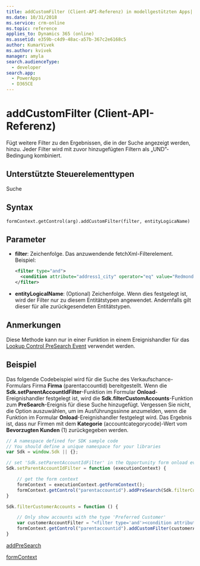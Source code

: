 ```yaml
---
title: addCustomFilter (Client-API-Referenz) in modellgestützten Apps| MicrosoftDocs
ms.date: 10/31/2018
ms.service: crm-online
ms.topic: reference
applies_to: Dynamics 365 (online)
ms.assetid: e359b-c4d9-48ac-a57b-367c2e6168c5
author: KumarVivek
ms.author: kvivek
manager: amyla
search.audienceType:
  - developer
search.app:
  - PowerApps
  - D365CE
---
```

# <a name="addcustomfilter-client-api-reference"></a>addCustomFilter (Client-API-Referenz)



Fügt weitere Filter zu den Ergebnissen, die in der Suche angezeigt werden, hinzu. Jeder Filter wird mit zuvor hinzugefügten Filtern als „UND”-Bedingung kombiniert.

## <a name="control-types-supported"></a>Unterstützte Steuerelementtypen

Suche

## <a name="syntax"></a>Syntax

`formContext.getControl(arg).addCustomFilter(filter, entityLogicaName)`

## <a name="parameters"></a>Parameter

- **filter**: Zeichenfolge. Das anzuwendende fetchXml-Filterelement. Beispiel:

    ```xml
    <filter type="and">
      <condition attribute="address1_city" operator="eq" value="Redmond" />
    </filter>
    ```

- **entityLogicalName**: (Optional) Zeichenfolge. Wenn dies festgelegt ist, wird der Filter nur zu diesem Entitätstypen angewendet. Andernfalls gilt dieser für alle zurückgesendeten Entitätstypen.

## <a name="remarks"></a>Anmerkungen

Diese Methode kann nur in einer Funktion in einem Ereignishandler für das [Lookup Control PreSearch Event](../events/presearch.md) verwendet werden.

## <a name="example"></a>Beispiel

Das folgende Codebeispiel wird für die Suche des Verkaufschance-Formulars Firma **Firma** (parentaccountid) bereitgestellt. Wenn die **Sdk.setParentAccountIdFilter**-Funktion im Formular **Onload**-Ereignishandler festgelegt ist, wird die **Sdk.filterCustomAccounts**-Funktion zum **PreSearch**-Ereignis für diese Suche hinzugefügt. Vergessen Sie nicht, die Option auszuwählen, um im Ausführungssinne anzumelden, wenn die Funktion im Formular **Onload**-Ereignishandler festgelegt wird. Das Ergebnis ist, dass nur Firmen mit dem **Kategorie** (accountcategorycode)-Wert vom **Bevorzugten Kunden** (1) zurückgegeben werden.

```JavaScript
// A namespace defined for SDK sample code
// You should define a unique namespace for your libraries
var Sdk = window.Sdk || {};

// set 'Sdk.setParentAccountIdFilter' in the Opportunity form onload event handler
Sdk.setParentAccountIdFilter = function (executionContext) {

    // get the form context
    formContext = executionContext.getFormContext();
    formContext.getControl("parentaccountid").addPreSearch(Sdk.filterCustomerAccounts);
}

Sdk.filterCustomerAccounts = function () {

    // Only show accounts with the type 'Preferred Customer'
    var customerAccountFilter = "<filter type='and'><condition attribute='accountcategorycode' operator='eq' value='1'/></filter>";
    formContext.getControl("parentaccountid").addCustomFilter(customerAccountFilter, "account");
}
```
[addPreSearch](addPreSearch.md)

[formContext](../../clientapi-form-context.md)